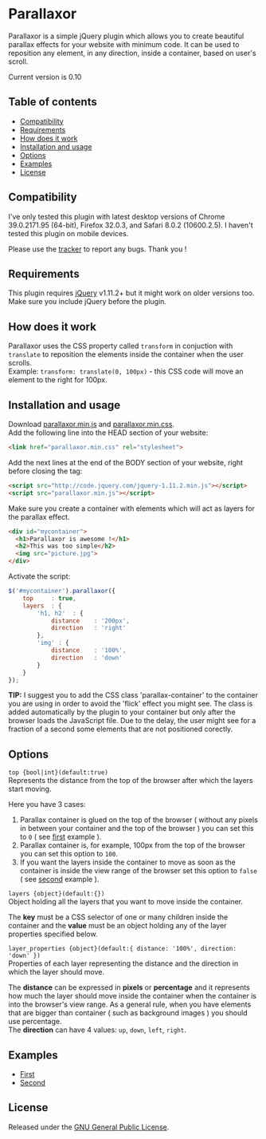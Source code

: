 Parallaxor
=============

Parallaxor is a simple jQuery plugin which allows you to create beautiful parallax effects for your website with minimum code. It can be used to reposition any element, in any direction, inside a container, based on user's scroll.  
  
Current version is 0.10

Table of contents
-------------
* [Compatibility](#compatibility)
* [Requirements](#requirements)
* [How does it work](#how-does-it-work)
* [Installation and usage](#installation-and-usage)
* [Options](#options)
* [Examples](#examples)
* [License](#license)

Compatibility
-------------

I've only tested this plugin with latest desktop versions of Chrome 39.0.2171.95 (64-bit), Firefox 32.0.3, and Safari 8.0.2 (10600.2.5). I haven't tested this plugin on mobile devices.  
  
Please use the [tracker](https://github.com/alexandrubau/parallaxor/issues) to report any bugs. Thank you !

Requirements
-------------

This plugin requires [jQuery](http://jquery.com) v1.11.2+ but it might work on older versions too. Make sure you include jQuery before the plugin.

How does it work
-------------
Parallaxor uses the CSS property called `transform` in conjuction with `translate` to reposition the elements inside the container when the user scrolls.  
Example: `transform: translate(0, 100px)` - this CSS code will move an element to the right for 100px.

Installation and usage
-------------
Download [parallaxor.min.js](https://raw.githubusercontent.com/alexandrubau/parallaxor/master/jquery.parallaxor.min.js) and [parallaxor.min.css](https://raw.githubusercontent.com/alexandrubau/parallaxor/master/jquery.parallaxor.min.css).  
Add the following line into the HEAD section of your website:  
```html
<link href="parallaxor.min.css" rel="stylesheet">
```
Add the next lines at the end of the BODY section of your website, right before closing the tag:  
```html
<script src="http://code.jquery.com/jquery-1.11.2.min.js"></script>
<script src="parallaxor.min.js"></script>
```
Make sure you create a container with elements which will act as layers for the parallax effect.  
```html
<div id="mycontainer">
  <h1>Parallaxor is awesome !</h1>
  <h2>This was too simple</h2>
  <img src="picture.jpg">
</div>
```
Activate the script: 
```javascript
$('#mycontainer').parallaxor({
    top     : true,
    layers  : {
        'h1, h2'  : {
            distance    : '200px',
            direction   : 'right'
        },
        'img' : {
            distance    : '100%',
            direction   : 'down'
        }
    }
});
```
**TIP:** I suggest you to add the CSS class 'parallax-container' to the container you are using in order to avoid the 'flick' effect you might see. The class is added automatically by the plugin to your container but only after the browser loads the JavaScript file. Due to the delay, the user might see for a fraction of a second some elements that are not positioned corectly.

Options
-------------
`top {bool|int}(default:true)`  
Represents the distance from the top of the browser after which the layers start moving.  

Here you have 3 cases:  
1. Parallax container is glued on the top of the browser ( without any pixels in between your container and the top of the browser ) you can set this to `0` ( see [first](#examples) example ).  
2. Parallax container is, for example, 100px from the top of the browser you can set this option to `100`.  
3. If you want the layers inside the container to move as soon as the container is inside the view range of the browser set this option to `false` ( see [second](#examples) example ).  

`layers {object}(default:{})`  
Object holding all the layers that you want to move inside the container.  

The **key** must be a CSS selector of one or many children inside the container and the **value** must be an object holding any of the layer properties specified below.  

`layer_properties {object}(default:{ distance: '100%', direction: 'down' })`  
Properties of each layer representing the distance and the direction in which the layer should move.  

The **distance** can be expressed in **pixels** or **percentage** and it represents how much the layer should move inside the container when the container is into the browser's view range. As a general rule, when you have elements that are bigger than container ( such as background images ) you should use percentage.  
The **direction** can have 4 values: `up`, `down`, `left`, `right`.

Examples
-------------
* [First](http://alexandrubau.github.io/parallaxor/examples/first/index.html)
* [Second](http://alexandrubau.github.io/parallaxor/examples/second/index.html)

License
-------------
Released under the [GNU General Public License]( http://www.gnu.org/copyleft/gpl.html ).
